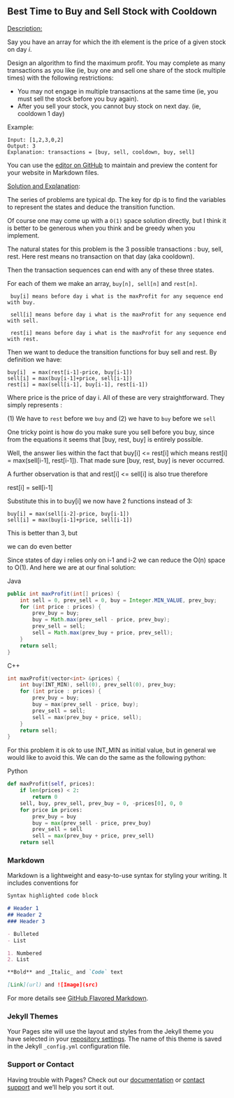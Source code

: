 ## Best Time to Buy and Sell Stock with Cooldown
[Description:](https://leetcode.com/problems/best-time-to-buy-and-sell-stock-with-cooldown/description/)

Say you have an array for which the ith element is the price of a given stock on day _i_.

Design an algorithm to find the maximum profit. You may complete as many transactions as you like (ie, buy one and sell one share of the stock multiple times) with the following restrictions:

 - You may not engage in multiple transactions at the same time (ie, you must sell the stock before you buy again).
 - After you sell your stock, you cannot buy stock on next day. (ie, cooldown 1 day)
 
Example:
```
Input: [1,2,3,0,2]
Output: 3 
Explanation: transactions = [buy, sell, cooldown, buy, sell]
```


You can use the [editor on GitHub](https://github.com/ehsanclick/leetcode/edit/master/README.md) to maintain and preview the content for your website in Markdown files.

[Solution and Explanation](https://leetcode.com/problems/best-time-to-buy-and-sell-stock-with-cooldown/discuss/75927/Share-my-thinking-process):


The series of problems are typical dp. The key for dp is to find the variables to represent the states and deduce the transition function.

Of course one may come up with a ```O(1)``` space solution directly, but I think it is better to be generous when you think and be greedy when you implement.

The natural states for this problem is the 3 possible transactions : buy, sell, rest. Here rest means no transaction on that day (aka cooldown).

Then the transaction sequences can end with any of these three states.

For each of them we make an array, ```buy[n], sell[n]``` and ```rest[n]```.

```
 buy[i] means before day i what is the maxProfit for any sequence end with buy.

 sell[i] means before day i what is the maxProfit for any sequence end with sell.

 rest[i] means before day i what is the maxProfit for any sequence end with rest.

```
Then we want to deduce the transition functions for buy sell and rest. By definition we have:

```
buy[i]  = max(rest[i-1]-price, buy[i-1]) 
sell[i] = max(buy[i-1]+price, sell[i-1])
rest[i] = max(sell[i-1], buy[i-1], rest[i-1])
```

Where price is the price of day i. All of these are very straightforward. They simply represents :

(1) We have to `rest` before we `buy` and 
(2) we have to `buy` before we `sell`

One tricky point is how do you make sure you sell before you buy, since from the equations it seems that [buy, rest, buy] is entirely possible.

Well, the answer lies within the fact that buy[i] <= rest[i] which means rest[i] = max(sell[i-1], rest[i-1]). That made sure [buy, rest, buy] is never occurred.

A further observation is that and rest[i] <= sell[i] is also true therefore

rest[i] = sell[i-1]

Substitute this in to buy[i] we now have 2 functions instead of 3:

```
buy[i] = max(sell[i-2]-price, buy[i-1])
sell[i] = max(buy[i-1]+price, sell[i-1])
```

This is better than 3, but

we can do even better

Since states of day i relies only on i-1 and i-2 we can reduce the O(n) space to O(1). And here we are at our final solution:

Java
```java
public int maxProfit(int[] prices) {
    int sell = 0, prev_sell = 0, buy = Integer.MIN_VALUE, prev_buy;
    for (int price : prices) {
        prev_buy = buy;
        buy = Math.max(prev_sell - price, prev_buy);
        prev_sell = sell;
        sell = Math.max(prev_buy + price, prev_sell);
    }
    return sell;
}
```
C++
```cpp
int maxProfit(vector<int> &prices) {
    int buy(INT_MIN), sell(0), prev_sell(0), prev_buy;
    for (int price : prices) {
        prev_buy = buy;
        buy = max(prev_sell - price, buy);
        prev_sell = sell;
        sell = max(prev_buy + price, sell);
    }
    return sell;
}
```
For this problem it is ok to use INT_MIN as initial value, but in general we would like to avoid this. We can do the same as the following python:

Python
```Python
def maxProfit(self, prices):
    if len(prices) < 2:
        return 0
    sell, buy, prev_sell, prev_buy = 0, -prices[0], 0, 0
    for price in prices:
        prev_buy = buy
        buy = max(prev_sell - price, prev_buy)
        prev_sell = sell
        sell = max(prev_buy + price, prev_sell)
    return sell
```

### Markdown

Markdown is a lightweight and easy-to-use syntax for styling your writing. It includes conventions for

```markdown
Syntax highlighted code block

# Header 1
## Header 2
### Header 3

- Bulleted
- List

1. Numbered
2. List

**Bold** and _Italic_ and `Code` text

[Link](url) and ![Image](src)
```

For more details see [GitHub Flavored Markdown](https://guides.github.com/features/mastering-markdown/).

### Jekyll Themes

Your Pages site will use the layout and styles from the Jekyll theme you have selected in your [repository settings](https://github.com/ehsanclick/leetcode/settings). The name of this theme is saved in the Jekyll `_config.yml` configuration file.

### Support or Contact

Having trouble with Pages? Check out our [documentation](https://help.github.com/categories/github-pages-basics/) or [contact support](https://github.com/contact) and we’ll help you sort it out.
